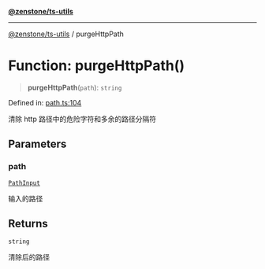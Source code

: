 [**@zenstone/ts-utils**](../README.md)

***

[@zenstone/ts-utils](../globals.md) / purgeHttpPath

# Function: purgeHttpPath()

> **purgeHttpPath**(`path`): `string`

Defined in: [path.ts:104](https://github.com/janpoem/ts-utils/blob/0cd4777c12ff7de2b512ea29cc29419037e8cb6f/src/http/path.ts#L104)

清除 http 路径中的危险字符和多余的路径分隔符

## Parameters

### path

[`PathInput`](../type-aliases/PathInput.md)

输入的路径

## Returns

`string`

清除后的路径

